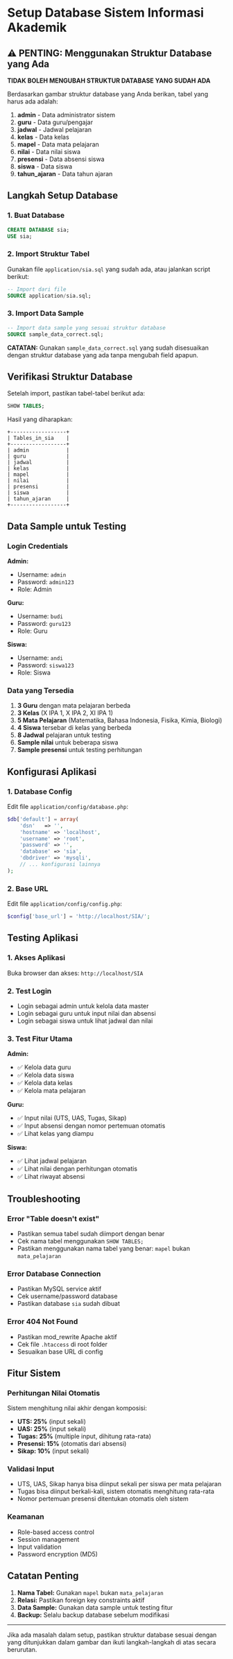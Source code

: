 # Setup Database Sistem Informasi Akademik

## ⚠️ PENTING: Menggunakan Struktur Database yang Ada

**TIDAK BOLEH MENGUBAH STRUKTUR DATABASE YANG SUDAH ADA**

Berdasarkan gambar struktur database yang Anda berikan, tabel yang harus ada adalah:

1. **admin** - Data administrator sistem
2. **guru** - Data guru/pengajar
3. **jadwal** - Jadwal pelajaran
4. **kelas** - Data kelas
5. **mapel** - Data mata pelajaran
6. **nilai** - Data nilai siswa
7. **presensi** - Data absensi siswa
8. **siswa** - Data siswa
9. **tahun_ajaran** - Data tahun ajaran

## Langkah Setup Database

### 1. Buat Database
```sql
CREATE DATABASE sia;
USE sia;
```

### 2. Import Struktur Tabel
Gunakan file `application/sia.sql` yang sudah ada, atau jalankan script berikut:

```sql
-- Import dari file
SOURCE application/sia.sql;
```

### 3. Import Data Sample
```sql
-- Import data sample yang sesuai struktur database
SOURCE sample_data_correct.sql;
```

**CATATAN:** Gunakan `sample_data_correct.sql` yang sudah disesuaikan dengan struktur database yang ada tanpa mengubah field apapun.

## Verifikasi Struktur Database

Setelah import, pastikan tabel-tabel berikut ada:

```sql
SHOW TABLES;
```

Hasil yang diharapkan:
```
+------------------+
| Tables_in_sia    |
+------------------+
| admin            |
| guru             |
| jadwal           |
| kelas            |
| mapel            |
| nilai            |
| presensi         |
| siswa            |
| tahun_ajaran     |
+------------------+
```

## Data Sample untuk Testing

### Login Credentials

**Admin:**
- Username: `admin`
- Password: `admin123`
- Role: Admin

**Guru:**
- Username: `budi`
- Password: `guru123`
- Role: Guru

**Siswa:**
- Username: `andi`
- Password: `siswa123`
- Role: Siswa

### Data yang Tersedia

1. **3 Guru** dengan mata pelajaran berbeda
2. **3 Kelas** (X IPA 1, X IPA 2, XI IPA 1)
3. **5 Mata Pelajaran** (Matematika, Bahasa Indonesia, Fisika, Kimia, Biologi)
4. **4 Siswa** tersebar di kelas yang berbeda
5. **8 Jadwal** pelajaran untuk testing
6. **Sample nilai** untuk beberapa siswa
7. **Sample presensi** untuk testing perhitungan

## Konfigurasi Aplikasi

### 1. Database Config
Edit file `application/config/database.php`:

```php
$db['default'] = array(
    'dsn'   => '',
    'hostname' => 'localhost',
    'username' => 'root',
    'password' => '',
    'database' => 'sia',
    'dbdriver' => 'mysqli',
    // ... konfigurasi lainnya
);
```

### 2. Base URL
Edit file `application/config/config.php`:

```php
$config['base_url'] = 'http://localhost/SIA/';
```

## Testing Aplikasi

### 1. Akses Aplikasi
Buka browser dan akses: `http://localhost/SIA`

### 2. Test Login
- Login sebagai admin untuk kelola data master
- Login sebagai guru untuk input nilai dan absensi
- Login sebagai siswa untuk lihat jadwal dan nilai

### 3. Test Fitur Utama

**Admin:**
- ✅ Kelola data guru
- ✅ Kelola data siswa
- ✅ Kelola data kelas
- ✅ Kelola mata pelajaran

**Guru:**
- ✅ Input nilai (UTS, UAS, Tugas, Sikap)
- ✅ Input absensi dengan nomor pertemuan otomatis
- ✅ Lihat kelas yang diampu

**Siswa:**
- ✅ Lihat jadwal pelajaran
- ✅ Lihat nilai dengan perhitungan otomatis
- ✅ Lihat riwayat absensi

## Troubleshooting

### Error "Table doesn't exist"
- Pastikan semua tabel sudah diimport dengan benar
- Cek nama tabel menggunakan `SHOW TABLES;`
- Pastikan menggunakan nama tabel yang benar: `mapel` bukan `mata_pelajaran`

### Error Database Connection
- Pastikan MySQL service aktif
- Cek username/password database
- Pastikan database `sia` sudah dibuat

### Error 404 Not Found
- Pastikan mod_rewrite Apache aktif
- Cek file `.htaccess` di root folder
- Sesuaikan base URL di config

## Fitur Sistem

### Perhitungan Nilai Otomatis
Sistem menghitung nilai akhir dengan komposisi:
- **UTS: 25%** (input sekali)
- **UAS: 25%** (input sekali)
- **Tugas: 25%** (multiple input, dihitung rata-rata)
- **Presensi: 15%** (otomatis dari absensi)
- **Sikap: 10%** (input sekali)

### Validasi Input
- UTS, UAS, Sikap hanya bisa diinput sekali per siswa per mata pelajaran
- Tugas bisa diinput berkali-kali, sistem otomatis menghitung rata-rata
- Nomor pertemuan presensi ditentukan otomatis oleh sistem

### Keamanan
- Role-based access control
- Session management
- Input validation
- Password encryption (MD5)

## Catatan Penting

1. **Nama Tabel:** Gunakan `mapel` bukan `mata_pelajaran`
2. **Relasi:** Pastikan foreign key constraints aktif
3. **Data Sample:** Gunakan data sample untuk testing fitur
4. **Backup:** Selalu backup database sebelum modifikasi

---

Jika ada masalah dalam setup, pastikan struktur database sesuai dengan yang ditunjukkan dalam gambar dan ikuti langkah-langkah di atas secara berurutan.
